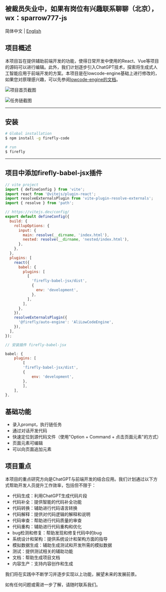 ## 被裁员失业中，如果有岗位有兴趣联系聊聊（北京），wx：sparrow777-js

简体中文 | [English](./README-en.md)
## 项目概述
本项目旨在提供辅助前端开发的功能，使得日常开发中使用的React、Vue等项目的源码可以进行编辑。此外，我们计划逐步引入ChatGPT技术，探索将生成式人工智能应用于前端开发的方案。本项目是在lowcode-engine基础上进行修改的，如果您对原理感兴趣，可以先参阅[lowcode-engine的文档](<https://github.com/alibaba/lowcode-engine>)。

![项目首页截图](https://raw.githubusercontent.com/sparrow-js/firefly/main/docs/12345.png)

![任务链截图](https://raw.githubusercontent.com/sparrow-js/firefly/main/docs/56789.png)

---

## 安装

```bash
# Global installation
$ npm install -g firefly-code

# run
$ firefly
```
---

## 项目中添加firefly-babel-jsx插件
```js
// vite project
import { defineConfig } from 'vite';
import react from '@vitejs/plugin-react';
import resolveExternalsPlugin from 'vite-plugin-resolve-externals';
import { resolve } from 'path';

// https://vitejs.dev/config/
export default defineConfig({
  build: {
    rollupOptions: {
      input: {
        main: resolve(__dirname, 'index.html'),
        nested: resolve(__dirname, 'nested/index.html'),
      },
    },
  },
  plugins: [
    react({
      babel: {
        plugins: [
          [
            'firefly-babel-jsx/dist',
            {
              env: 'development',
            },
          ],
        ],
      },
    }),
    resolveExternalsPlugin({
      '@firefly/auto-engine': 'AliLowCodeEngine',
    }),
  ],
});

// 安装插件 firefly-babel-jsx

babel: {
    plugins: [
        [
        'firefly-babel-jsx/dist',
        {
            env: 'development',
        },
        ],
    ],
},

```

## 基础功能
- 录入prompt，执行链任务
- 通过对话开发代码
- 快速定位到源代码文件（使用"Option + Command + 点击页面元素"的方式）
- 页面元素可编辑
- 可以向页面追加元素


## 项目重点
本项目的重点研究方向是ChatGPT与前端开发的结合应用。我们计划通过以下方式帮助开发人员提升工作效率，包括但不限于：
- 代码生成：利用ChatGPT生成代码片段
- 代码补全：提供智能的代码补全功能
- 代码转换：辅助进行代码语言转换
- 代码解释：提供对代码逻辑的解释和说明
- 代码审查：帮助进行代码质量的审查
- 代码重构：辅助进行代码重构和优化
- bug检测和修复：帮助发现和修复代码中的bug
- 系统设计和架构：提供系统设计和架构方面的指导
- 模拟数据生成：辅助生成测试和开发所需的模拟数据
- 测试：提供测试相关的辅助功能
- 文档：帮助生成项目文档
- 内容生产：支持内容创作和生成

我们将在实践中不断学习并逐步实现以上功能，展望未来的发展前景。

如有任何问题或需进一步了解，请随时联系我们。